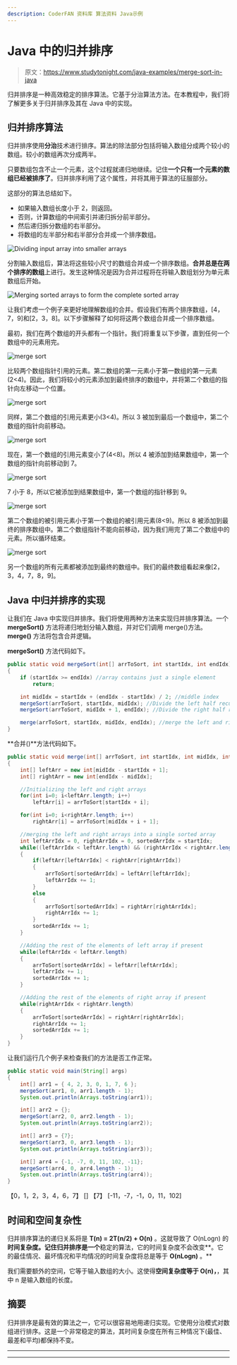 ```yaml
---
description: CoderFAN 资料库 算法资料 Java示例
---
```


# Java 中的归并排序

> 原文：<https://www.studytonight.com/java-examples/merge-sort-in-java>

归并排序是一种高效稳定的排序算法。它基于分治算法方法。在本教程中，我们将了解更多关于归并排序及其在 Java 中的实现。

## 归并排序算法

归并排序使用**分治**技术进行排序。算法的除法部分包括将输入数组分成两个较小的数组。较小的数组再次分成两半。

只要数组包含不止一个元素，这个过程就递归地继续。记住**一个只有一个元素的数组已经被排序了**。归并排序利用了这个属性，并将其用于算法的征服部分。

这部分的算法总结如下。

*   如果输入数组长度小于 2，则返回。
*   否则，计算数组的中间索引并递归拆分前半部分。
*   然后递归拆分数组的右半部分。
*   将数组的左半部分和右半部分合并成一个排序数组。

![Dividing input array into smaller arrays](img/005ad68760e8385a4a99438c01ab05a6.png)

分割输入数组后，算法将这些较小尺寸的数组合并成一个排序数组。**合并总是在两个排序的数组**上进行。发生这种情况是因为合并过程将在将输入数组划分为单元素数组后开始。

![Merging sorted arrays to form the complete sorted array](img/ceb0c7d0505b0638e03622977aa859ab.png)

让我们考虑一个例子来更好地理解数组的合并。假设我们有两个排序数组，[4，7，9]和[2，3，8]。以下步骤解释了如何将这两个数组合并成一个排序数组。

最初，我们在两个数组的开头都有一个指针。我们将重复以下步骤，直到任何一个数组中的元素用完。

![merge sort](img/961986e1b2d198b2495d467d4b729f03.png)

比较两个数组指针引用的元素。第二数组的第一元素小于第一数组的第一元素(2<4)。因此，我们将较小的元素添加到最终排序的数组中，并将第二个数组的指针向左移动一个位置。

![merge sort](img/598df68b23c58bc12288de2d7949df14.png)

同样，第二个数组的引用元素更小(3<4)。所以 3 被加到最后一个数组中，第二个数组的指针向前移动。

![merge sort](img/8fb5197f3acdfa98f5dc38aefe9d5d0f.png)

现在，第一个数组的引用元素变小了(4<8)。所以 4 被添加到结果数组中，第一个数组的指针向前移动到 7。

![merge sort](img/71b9610fc86cbb4260560731882cda62.png)

7 小于 8，所以它被添加到结果数组中，第一个数组的指针移到 9。

![merge sort](img/8eb025c58090731701a32cda0dc5ce64.png)

第二个数组的被引用元素小于第一个数组的被引用元素(8<9)。所以 8 被添加到最终的排序数组中。第二个数组指针不能向前移动，因为我们用完了第二个数组中的元素。所以循环结束。

![merge sort](img/fb861c64ff370876b6f9eadb821661a0.png)

另一个数组的所有元素都被添加到最终的数组中。我们的最终数组看起来像[2，3，4，7，8，9]。

## Java 中归并排序的实现

让我们在 Java 中实现归并排序。我们将使用两种方法来实现归并排序算法。一个 **mergeSort()** 方法将递归地划分输入数组，并对它们调用 merge()方法。 **merge()** 方法将包含合并逻辑。

**mergeSort()** 方法代码如下。

```java
public static void mergeSort(int[] arrToSort, int startIdx, int endIdx)
{
	if (startIdx >= endIdx) //array contains just a single element
		return; 

	int midIdx = startIdx + (endIdx - startIdx) / 2; //middle index
	mergeSort(arrToSort, startIdx, midIdx); //Divide the left half recursively
	mergeSort(arrToSort, midIdx + 1, endIdx); //Divide the right half recursively

	merge(arrToSort, startIdx, midIdx, endIdx); //merge the left and right half
} 
```

**合并()**方法代码如下。

```java
public static void merge(int[] arrToSort, int startIdx, int midIdx, int endIdx)
{
	int[] leftArr = new int[midIdx - startIdx + 1]; 
	int[] rightArr = new int[endIdx - midIdx];

	//Initializing the left and right arrays
	for(int i=0; i<leftArr.length; i++)
		leftArr[i] = arrToSort[startIdx + i];

	for(int i=0; i<rightArr.length; i++)
		rightArr[i] = arrToSort[midIdx + i + 1];

	//merging the left and right arrays into a single sorted array
	int leftArrIdx = 0, rightArrIdx = 0, sortedArrIdx = startIdx;
	while((leftArrIdx < leftArr.length) && (rightArrIdx < rightArr.length))
	{
		if(leftArr[leftArrIdx] < rightArr[rightArrIdx])
		{
			arrToSort[sortedArrIdx] = leftArr[leftArrIdx];
			leftArrIdx += 1;
		}
		else
		{
			arrToSort[sortedArrIdx] = rightArr[rightArrIdx];
			rightArrIdx += 1;
		}
		sortedArrIdx += 1;
	}

	//Adding the rest of the elements of left array if present
	while(leftArrIdx < leftArr.length)
	{
		arrToSort[sortedArrIdx] = leftArr[leftArrIdx];
		leftArrIdx += 1;
		sortedArrIdx += 1;
	}

	//Adding the rest of the elements of right array if present
	while(rightArrIdx < rightArr.length)
	{
		arrToSort[sortedArrIdx] = rightArr[rightArrIdx];
		rightArrIdx += 1;
		sortedArrIdx += 1;
	}
}
```

让我们运行几个例子来检查我们的方法是否工作正常。

```java
public static void main(String[] args)
{
	int[] arr1 = { 4, 2, 3, 0, 1, 7, 6 };
	mergeSort(arr1, 0, arr1.length - 1);
	System.out.println(Arrays.toString(arr1));

	int[] arr2 = {};
	mergeSort(arr2, 0, arr2.length - 1);
	System.out.println(Arrays.toString(arr2));

	int[] arr3 = {7};
	mergeSort(arr3, 0, arr3.length - 1);
	System.out.println(Arrays.toString(arr3));

	int[] arr4 = {-1, -7, 0, 11, 102, -11};
	mergeSort(arr4, 0, arr4.length - 1);
	System.out.println(Arrays.toString(arr4));
}
```

【0，1，2，3，4，6，7】
[]
【7】
[-11，-7，-1，0，11，102]

## 时间和空间复杂性

归并排序算法的递归关系将是 **T(n) = 2T(n/2) + O(n)** 。这就导致了 O(nLogn) 的**时间复杂度。记住归并排序是一个**稳定的算法，它的时间复杂度不会改变**。它的最佳情况、最坏情况和平均情况的时间复杂度将总是等于 **O(nLogn)** 。**

我们需要额外的空间，它等于输入数组的大小。这使得**空间复杂度等于 O(n)，**，其中 n 是输入数组的长度。

## 摘要

归并排序是最有效的算法之一，它可以很容易地用递归实现。它使用分治模式对数组进行排序。这是一个非常稳定的算法，其时间复杂度在所有三种情况下(最佳、最差和平均)都保持不变。

* * *

* * *